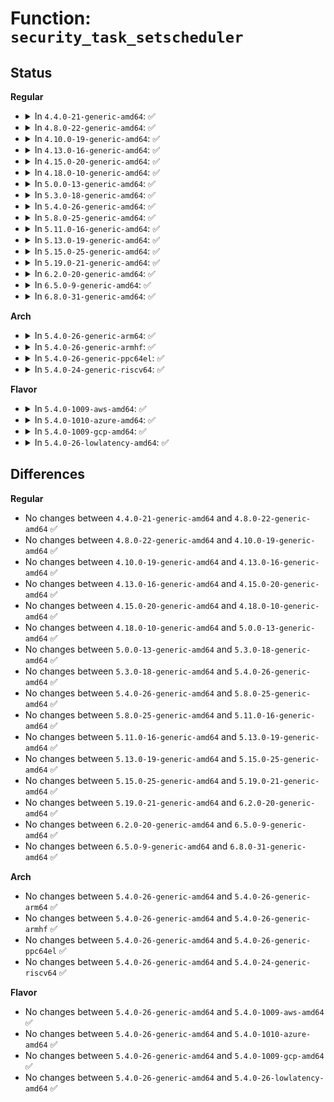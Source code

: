 # Function: <code>security_task_setscheduler</code>

## Status
<b>Regular</b>
<ul>
<li>
<details>
<summary>In <code>4.4.0-21-generic-amd64</code>: ✅</summary>

```c
int security_task_setscheduler(struct task_struct * p)
```

```json
{
  "name": "security_task_setscheduler",
  "collision_type": "Unique Global",
  "inline_type": "No",
  "funcs": [
    {
      "addr": 18446744071582246640,
      "name": "security_task_setscheduler",
      "external": true,
      "loc": "security/security.c:972",
      "file": "security/security.c",
      "inline": "seen, unknown",
      "caller_inline": [],
      "caller_func": [
        "kernel/sched/core.c:__sched_setscheduler",
        "kernel/sched/core.c:sched_setaffinity",
        "kernel/cpuset.c:cpuset_can_attach"
      ]
    }
  ],
  "symbols": [
    {
      "addr": 18446744071582246640,
      "name": "security_task_setscheduler",
      "section": ".text",
      "bind": "STB_GLOBAL",
      "size": 67
    }
  ]
}
```
</details>
</li>
<li>
<details>
<summary>In <code>4.8.0-22-generic-amd64</code>: ✅</summary>

```c
int security_task_setscheduler(struct task_struct * p)
```

```json
{
  "name": "security_task_setscheduler",
  "collision_type": "Unique Global",
  "inline_type": "No",
  "funcs": [
    {
      "addr": 18446744071582465280,
      "name": "security_task_setscheduler",
      "external": true,
      "loc": "security/security.c:996",
      "file": "security/security.c",
      "inline": "seen, unknown",
      "caller_inline": [],
      "caller_func": [
        "kernel/sched/core.c:sched_setaffinity",
        "kernel/sched/core.c:__sched_setscheduler",
        "kernel/cpuset.c:cpuset_can_attach"
      ]
    }
  ],
  "symbols": [
    {
      "addr": 18446744071582465280,
      "name": "security_task_setscheduler",
      "section": ".text",
      "bind": "STB_GLOBAL",
      "size": 67
    }
  ]
}
```
</details>
</li>
<li>
<details>
<summary>In <code>4.10.0-19-generic-amd64</code>: ✅</summary>

```c
int security_task_setscheduler(struct task_struct * p)
```

```json
{
  "name": "security_task_setscheduler",
  "collision_type": "Unique Global",
  "inline_type": "No",
  "funcs": [
    {
      "addr": 18446744071582557744,
      "name": "security_task_setscheduler",
      "external": true,
      "loc": "security/security.c:1017",
      "file": "security/security.c",
      "inline": "seen, unknown",
      "caller_inline": [],
      "caller_func": [
        "kernel/sched/core.c:sched_setaffinity",
        "kernel/sched/core.c:__sched_setscheduler",
        "kernel/cpuset.c:cpuset_can_attach",
        "fs/proc/base.c:timerslack_ns_write"
      ]
    }
  ],
  "symbols": [
    {
      "addr": 18446744071582557744,
      "name": "security_task_setscheduler",
      "section": ".text",
      "bind": "STB_GLOBAL",
      "size": 67
    }
  ]
}
```
</details>
</li>
<li>
<details>
<summary>In <code>4.13.0-16-generic-amd64</code>: ✅</summary>

```c
int security_task_setscheduler(struct task_struct * p)
```

```json
{
  "name": "security_task_setscheduler",
  "collision_type": "Unique Global",
  "inline_type": "No",
  "funcs": [
    {
      "addr": 18446744071582645120,
      "name": "security_task_setscheduler",
      "external": true,
      "loc": "security/security.c:1660",
      "file": "security/security.c",
      "inline": "seen, unknown",
      "caller_inline": [],
      "caller_func": [
        "kernel/sched/core.c:sched_setaffinity",
        "kernel/sched/core.c:__sched_setscheduler",
        "kernel/cgroup/cpuset.c:cpuset_can_attach",
        "fs/proc/base.c:timerslack_ns_write"
      ]
    }
  ],
  "symbols": [
    {
      "addr": 18446744071582645120,
      "name": "security_task_setscheduler",
      "section": ".text",
      "bind": "STB_GLOBAL",
      "size": 67
    }
  ]
}
```
</details>
</li>
<li>
<details>
<summary>In <code>4.15.0-20-generic-amd64</code>: ✅</summary>

```c
int security_task_setscheduler(struct task_struct * p)
```

```json
{
  "name": "security_task_setscheduler",
  "collision_type": "Unique Global",
  "inline_type": "No",
  "funcs": [
    {
      "addr": 18446744071582799808,
      "name": "security_task_setscheduler",
      "external": true,
      "loc": "security/security.c:1622",
      "file": "security/security.c",
      "inline": "seen, unknown",
      "caller_inline": [],
      "caller_func": [
        "kernel/sched/core.c:sched_setaffinity",
        "kernel/sched/core.c:__sched_setscheduler",
        "kernel/cgroup/cpuset.c:cpuset_can_attach",
        "fs/proc/base.c:timerslack_ns_write"
      ]
    }
  ],
  "symbols": [
    {
      "addr": 18446744071582799808,
      "name": "security_task_setscheduler",
      "section": ".text",
      "bind": "STB_GLOBAL",
      "size": 73
    }
  ]
}
```
</details>
</li>
<li>
<details>
<summary>In <code>4.18.0-10-generic-amd64</code>: ✅</summary>

```c
int security_task_setscheduler(struct task_struct * p)
```

```json
{
  "name": "security_task_setscheduler",
  "collision_type": "Unique Global",
  "inline_type": "No",
  "funcs": [
    {
      "addr": 18446744071582996432,
      "name": "security_task_setscheduler",
      "external": true,
      "loc": "security/security.c:1126",
      "file": "security/security.c",
      "inline": "seen, unknown",
      "caller_inline": [],
      "caller_func": [
        "kernel/sched/core.c:sched_setaffinity",
        "kernel/sched/core.c:__sched_setscheduler",
        "kernel/cgroup/cpuset.c:cpuset_can_attach",
        "fs/proc/base.c:timerslack_ns_write"
      ]
    }
  ],
  "symbols": [
    {
      "addr": 18446744071582996432,
      "name": "security_task_setscheduler",
      "section": ".text",
      "bind": "STB_GLOBAL",
      "size": 58
    }
  ]
}
```
</details>
</li>
<li>
<details>
<summary>In <code>5.0.0-13-generic-amd64</code>: ✅</summary>

```c
int security_task_setscheduler(struct task_struct * p)
```

```json
{
  "name": "security_task_setscheduler",
  "collision_type": "Unique Global",
  "inline_type": "No",
  "funcs": [
    {
      "addr": 18446744071583108608,
      "name": "security_task_setscheduler",
      "external": true,
      "loc": "security/security.c:1734",
      "file": "security/security.c",
      "inline": "seen, unknown",
      "caller_inline": [],
      "caller_func": [
        "kernel/sched/core.c:sched_setaffinity",
        "kernel/sched/core.c:__sched_setscheduler",
        "kernel/cgroup/cpuset.c:cpuset_can_attach",
        "fs/proc/base.c:timerslack_ns_write"
      ]
    }
  ],
  "symbols": [
    {
      "addr": 18446744071583108608,
      "name": "security_task_setscheduler",
      "section": ".text",
      "bind": "STB_GLOBAL",
      "size": 58
    }
  ]
}
```
</details>
</li>
<li>
<details>
<summary>In <code>5.3.0-18-generic-amd64</code>: ✅</summary>

```c
int security_task_setscheduler(struct task_struct * p)
```

```json
{
  "name": "security_task_setscheduler",
  "collision_type": "Unique Global",
  "inline_type": "No",
  "funcs": [
    {
      "addr": 18446744071583294992,
      "name": "security_task_setscheduler",
      "external": true,
      "loc": "security/security.c:1753",
      "file": "security/security.c",
      "inline": "seen, unknown",
      "caller_inline": [],
      "caller_func": [
        "kernel/sched/core.c:sched_setaffinity",
        "kernel/sched/core.c:__sched_setscheduler",
        "kernel/cgroup/cpuset.c:cpuset_can_attach",
        "fs/proc/base.c:timerslack_ns_write"
      ]
    }
  ],
  "symbols": [
    {
      "addr": 18446744071583294992,
      "name": "security_task_setscheduler",
      "section": ".text",
      "bind": "STB_GLOBAL",
      "size": 65
    }
  ]
}
```
</details>
</li>
<li>
<details>
<summary>In <code>5.4.0-26-generic-amd64</code>: ✅</summary>

```c
int security_task_setscheduler(struct task_struct * p)
```

```json
{
  "name": "security_task_setscheduler",
  "collision_type": "Unique Global",
  "inline_type": "No",
  "funcs": [
    {
      "addr": 18446744071583400000,
      "name": "security_task_setscheduler",
      "external": true,
      "loc": "security/security.c:1792",
      "file": "security/security.c",
      "inline": "seen, unknown",
      "caller_inline": [],
      "caller_func": [
        "kernel/sched/core.c:sched_setaffinity",
        "kernel/sched/core.c:__sched_setscheduler",
        "kernel/cgroup/cpuset.c:cpuset_can_attach",
        "fs/proc/base.c:timerslack_ns_write"
      ]
    }
  ],
  "symbols": [
    {
      "addr": 18446744071583400000,
      "name": "security_task_setscheduler",
      "section": ".text",
      "bind": "STB_GLOBAL",
      "size": 58
    }
  ]
}
```
</details>
</li>
<li>
<details>
<summary>In <code>5.8.0-25-generic-amd64</code>: ✅</summary>

```c
int security_task_setscheduler(struct task_struct * p)
```

```json
{
  "name": "security_task_setscheduler",
  "collision_type": "Unique Global",
  "inline_type": "No",
  "funcs": [
    {
      "addr": 18446744071583739600,
      "name": "security_task_setscheduler",
      "external": true,
      "loc": "security/security.c:1988",
      "file": "security/security.c",
      "inline": "seen, unknown",
      "caller_inline": [],
      "caller_func": [
        "kernel/sched/core.c:sched_setaffinity",
        "kernel/sched/core.c:__sched_setscheduler",
        "kernel/cgroup/cpuset.c:cpuset_can_attach",
        "fs/proc/base.c:timerslack_ns_write"
      ]
    }
  ],
  "symbols": [
    {
      "addr": 18446744071583739600,
      "name": "security_task_setscheduler",
      "section": ".text",
      "bind": "STB_GLOBAL",
      "size": 58
    }
  ]
}
```
</details>
</li>
<li>
<details>
<summary>In <code>5.11.0-16-generic-amd64</code>: ✅</summary>

```c
int security_task_setscheduler(struct task_struct * p)
```

```json
{
  "name": "security_task_setscheduler",
  "collision_type": "Unique Global",
  "inline_type": "No",
  "funcs": [
    {
      "addr": 18446744071583859920,
      "name": "security_task_setscheduler",
      "external": true,
      "loc": "security/security.c:2005",
      "file": "security/security.c",
      "inline": "seen, unknown",
      "caller_inline": [],
      "caller_func": [
        "kernel/sched/core.c:sched_setaffinity",
        "kernel/sched/core.c:__sched_setscheduler",
        "kernel/cgroup/cpuset.c:cpuset_can_attach",
        "fs/proc/base.c:timerslack_ns_write"
      ]
    }
  ],
  "symbols": [
    {
      "addr": 18446744071583859920,
      "name": "security_task_setscheduler",
      "section": ".text",
      "bind": "STB_GLOBAL",
      "size": 58
    }
  ]
}
```
</details>
</li>
<li>
<details>
<summary>In <code>5.13.0-19-generic-amd64</code>: ✅</summary>

```c
int security_task_setscheduler(struct task_struct * p)
```

```json
{
  "name": "security_task_setscheduler",
  "collision_type": "Unique Global",
  "inline_type": "No",
  "funcs": [
    {
      "addr": 18446744071583886096,
      "name": "security_task_setscheduler",
      "external": true,
      "loc": "security/security.c:2068",
      "file": "security/security.c",
      "inline": "seen, unknown",
      "caller_inline": [],
      "caller_func": [
        "kernel/sched/core.c:sched_setaffinity",
        "kernel/sched/core.c:__sched_setscheduler",
        "kernel/cgroup/cpuset.c:cpuset_can_attach",
        "fs/proc/base.c:timerslack_ns_write"
      ]
    }
  ],
  "symbols": [
    {
      "addr": 18446744071583886096,
      "name": "security_task_setscheduler",
      "section": ".text",
      "bind": "STB_GLOBAL",
      "size": 58
    }
  ]
}
```
</details>
</li>
<li>
<details>
<summary>In <code>5.15.0-25-generic-amd64</code>: ✅</summary>

```c
int security_task_setscheduler(struct task_struct * p)
```

```json
{
  "name": "security_task_setscheduler",
  "collision_type": "Unique Global",
  "inline_type": "No",
  "funcs": [
    {
      "addr": 18446744071584249808,
      "name": "security_task_setscheduler",
      "external": true,
      "loc": "security/security.c:2076",
      "file": "security/security.c",
      "inline": "seen, unknown",
      "caller_inline": [],
      "caller_func": [
        "kernel/sched/core.c:sched_setaffinity",
        "kernel/sched/core.c:__sched_setscheduler",
        "kernel/cgroup/cpuset.c:cpuset_can_attach",
        "fs/proc/base.c:timerslack_ns_write"
      ]
    }
  ],
  "symbols": [
    {
      "addr": 18446744071584249808,
      "name": "security_task_setscheduler",
      "section": ".text",
      "bind": "STB_GLOBAL",
      "size": 58
    }
  ]
}
```
</details>
</li>
<li>
<details>
<summary>In <code>5.19.0-21-generic-amd64</code>: ✅</summary>

```c
int security_task_setscheduler(struct task_struct * p)
```

```json
{
  "name": "security_task_setscheduler",
  "collision_type": "Unique Global",
  "inline_type": "No",
  "funcs": [
    {
      "addr": 18446744071584859760,
      "name": "security_task_setscheduler",
      "external": true,
      "loc": "security/security.c:2082",
      "file": "security/security.c",
      "inline": "seen, unknown",
      "caller_inline": [],
      "caller_func": [
        "kernel/sched/core.c:sched_setaffinity",
        "kernel/sched/core.c:__sched_setscheduler",
        "kernel/cgroup/cpuset.c:cpuset_can_attach",
        "fs/proc/base.c:timerslack_ns_write"
      ]
    }
  ],
  "symbols": [
    {
      "addr": 18446744071584859760,
      "name": "security_task_setscheduler",
      "section": ".text",
      "bind": "STB_GLOBAL",
      "size": 77
    }
  ]
}
```
</details>
</li>
<li>
<details>
<summary>In <code>6.2.0-20-generic-amd64</code>: ✅</summary>

```c
int security_task_setscheduler(struct task_struct * p)
```

```json
{
  "name": "security_task_setscheduler",
  "collision_type": "Unique Global",
  "inline_type": "No",
  "funcs": [
    {
      "addr": 18446744071585564368,
      "name": "security_task_setscheduler",
      "external": true,
      "loc": "security/security.c:2134",
      "file": "security/security.c",
      "inline": "seen, unknown",
      "caller_inline": [],
      "caller_func": [
        "kernel/sched/core.c:sched_setaffinity",
        "kernel/sched/core.c:__sched_setscheduler",
        "kernel/cgroup/cpuset.c:cpuset_can_attach",
        "fs/proc/base.c:timerslack_ns_write"
      ]
    }
  ],
  "symbols": [
    {
      "addr": 18446744071585564368,
      "name": "security_task_setscheduler",
      "section": ".text",
      "bind": "STB_GLOBAL",
      "size": 77
    }
  ]
}
```
</details>
</li>
<li>
<details>
<summary>In <code>6.5.0-9-generic-amd64</code>: ✅</summary>

```c
int security_task_setscheduler(struct task_struct * p)
```

```json
{
  "name": "security_task_setscheduler",
  "collision_type": "Unique Global",
  "inline_type": "No",
  "funcs": [
    {
      "addr": 18446744071585795360,
      "name": "security_task_setscheduler",
      "external": true,
      "loc": "security/security.c:3508",
      "file": "security/security.c",
      "inline": "seen, unknown",
      "caller_inline": [],
      "caller_func": [
        "kernel/sched/core.c:sched_setaffinity",
        "kernel/sched/core.c:__sched_setscheduler",
        "kernel/cgroup/cpuset.c:cpuset_can_fork",
        "kernel/cgroup/cpuset.c:cpuset_can_attach",
        "fs/proc/base.c:timerslack_ns_write"
      ]
    }
  ],
  "symbols": [
    {
      "addr": 18446744071585795360,
      "name": "security_task_setscheduler",
      "section": ".text",
      "bind": "STB_GLOBAL",
      "size": 77
    }
  ]
}
```
</details>
</li>
<li>
<details>
<summary>In <code>6.8.0-31-generic-amd64</code>: ✅</summary>

```c
int security_task_setscheduler(struct task_struct * p)
```

```json
{
  "name": "security_task_setscheduler",
  "collision_type": "Unique Global",
  "inline_type": "No",
  "funcs": [
    {
      "addr": 18446744071586043632,
      "name": "security_task_setscheduler",
      "external": true,
      "loc": "security/security.c:3567",
      "file": "security/security.c",
      "inline": "seen, unknown",
      "caller_inline": [],
      "caller_func": [
        "kernel/sched/core.c:sched_setaffinity",
        "kernel/sched/core.c:__sched_setscheduler",
        "kernel/cgroup/cpuset.c:cpuset_can_fork",
        "kernel/cgroup/cpuset.c:cpuset_can_attach",
        "fs/proc/base.c:timerslack_ns_write"
      ]
    }
  ],
  "symbols": [
    {
      "addr": 18446744071586043632,
      "name": "security_task_setscheduler",
      "section": ".text",
      "bind": "STB_GLOBAL",
      "size": 77
    }
  ]
}
```
</details>
</li>
</ul>
<b>Arch</b>
<ul>
<li>
<details>
<summary>In <code>5.4.0-26-generic-arm64</code>: ✅</summary>

```c
int security_task_setscheduler(struct task_struct * p)
```

```json
{
  "name": "security_task_setscheduler",
  "collision_type": "Unique Global",
  "inline_type": "No",
  "funcs": [
    {
      "addr": 18446603336495152632,
      "name": "security_task_setscheduler",
      "external": true,
      "loc": "security/security.c:1792",
      "file": "security/security.c",
      "inline": "seen, unknown",
      "caller_inline": [],
      "caller_func": [
        "kernel/sched/core.c:sched_setaffinity",
        "kernel/sched/core.c:__sched_setscheduler",
        "kernel/cgroup/cpuset.c:cpuset_can_attach",
        "fs/proc/base.c:timerslack_ns_write"
      ]
    }
  ],
  "symbols": [
    {
      "addr": 18446603336495152632,
      "name": "security_task_setscheduler",
      "section": ".text",
      "bind": "STB_GLOBAL",
      "size": 80
    }
  ]
}
```
</details>
</li>
<li>
<details>
<summary>In <code>5.4.0-26-generic-armhf</code>: ✅</summary>

```c
int security_task_setscheduler(struct task_struct * p)
```

```json
{
  "name": "security_task_setscheduler",
  "collision_type": "Unique Global",
  "inline_type": "No",
  "funcs": [
    {
      "addr": 3228540228,
      "name": "security_task_setscheduler",
      "external": true,
      "loc": "security/security.c:1792",
      "file": "security/security.c",
      "inline": "seen, unknown",
      "caller_inline": [],
      "caller_func": [
        "kernel/sched/core.c:sched_setaffinity",
        "kernel/sched/core.c:__sched_setscheduler",
        "kernel/cgroup/cpuset.c:cpuset_can_attach",
        "fs/proc/base.c:timerslack_ns_write"
      ]
    }
  ],
  "symbols": [
    {
      "addr": 3228540228,
      "name": "security_task_setscheduler",
      "section": ".text",
      "bind": "STB_GLOBAL",
      "size": 84
    }
  ]
}
```
</details>
</li>
<li>
<details>
<summary>In <code>5.4.0-26-generic-ppc64el</code>: ✅</summary>

```c
int security_task_setscheduler(struct task_struct * p)
```

```json
{
  "name": "security_task_setscheduler",
  "collision_type": "Unique Global",
  "inline_type": "No",
  "funcs": [
    {
      "addr": 13835058055289079200,
      "name": "security_task_setscheduler",
      "external": true,
      "loc": "security/security.c:1792",
      "file": "security/security.c",
      "inline": "seen, unknown",
      "caller_inline": [],
      "caller_func": [
        "kernel/sched/core.c:sched_setaffinity",
        "kernel/sched/core.c:__sched_setscheduler",
        "kernel/cgroup/cpuset.c:cpuset_can_attach",
        "fs/proc/base.c:timerslack_ns_write"
      ]
    }
  ],
  "symbols": [
    {
      "addr": 13835058055289079200,
      "name": "security_task_setscheduler",
      "section": ".text",
      "bind": "STB_GLOBAL",
      "size": 168
    }
  ]
}
```
</details>
</li>
<li>
<details>
<summary>In <code>5.4.0-24-generic-riscv64</code>: ✅</summary>

```c
int security_task_setscheduler(struct task_struct * p)
```

```json
{
  "name": "security_task_setscheduler",
  "collision_type": "Unique Global",
  "inline_type": "No",
  "funcs": [
    {
      "addr": 18446743936274399540,
      "name": "security_task_setscheduler",
      "external": true,
      "loc": "security/security.c:1792",
      "file": "security/security.c",
      "inline": "seen, unknown",
      "caller_inline": [],
      "caller_func": [
        "kernel/sched/core.c:sched_setaffinity",
        "kernel/sched/core.c:__sched_setscheduler",
        "kernel/cgroup/cpuset.c:cpuset_can_attach",
        "fs/proc/base.c:timerslack_ns_write"
      ]
    }
  ],
  "symbols": [
    {
      "addr": 18446743936274399540,
      "name": "security_task_setscheduler",
      "section": ".text",
      "bind": "STB_GLOBAL",
      "size": 60
    }
  ]
}
```
</details>
</li>
</ul>
<b>Flavor</b>
<ul>
<li>
<details>
<summary>In <code>5.4.0-1009-aws-amd64</code>: ✅</summary>

```c
int security_task_setscheduler(struct task_struct * p)
```

```json
{
  "name": "security_task_setscheduler",
  "collision_type": "Unique Global",
  "inline_type": "No",
  "funcs": [
    {
      "addr": 18446744071583368736,
      "name": "security_task_setscheduler",
      "external": true,
      "loc": "security/security.c:1792",
      "file": "security/security.c",
      "inline": "seen, unknown",
      "caller_inline": [],
      "caller_func": [
        "kernel/sched/core.c:sched_setaffinity",
        "kernel/sched/core.c:__sched_setscheduler",
        "kernel/cgroup/cpuset.c:cpuset_can_attach",
        "fs/proc/base.c:timerslack_ns_write"
      ]
    }
  ],
  "symbols": [
    {
      "addr": 18446744071583368736,
      "name": "security_task_setscheduler",
      "section": ".text",
      "bind": "STB_GLOBAL",
      "size": 58
    }
  ]
}
```
</details>
</li>
<li>
<details>
<summary>In <code>5.4.0-1010-azure-amd64</code>: ✅</summary>

```c
int security_task_setscheduler(struct task_struct * p)
```

```json
{
  "name": "security_task_setscheduler",
  "collision_type": "Unique Global",
  "inline_type": "No",
  "funcs": [
    {
      "addr": 18446744071583305840,
      "name": "security_task_setscheduler",
      "external": true,
      "loc": "security/security.c:1792",
      "file": "security/security.c",
      "inline": "seen, unknown",
      "caller_inline": [],
      "caller_func": [
        "kernel/sched/core.c:sched_setaffinity",
        "kernel/sched/core.c:__sched_setscheduler",
        "kernel/cgroup/cpuset.c:cpuset_can_attach",
        "fs/proc/base.c:timerslack_ns_write"
      ]
    }
  ],
  "symbols": [
    {
      "addr": 18446744071583305840,
      "name": "security_task_setscheduler",
      "section": ".text",
      "bind": "STB_GLOBAL",
      "size": 58
    }
  ]
}
```
</details>
</li>
<li>
<details>
<summary>In <code>5.4.0-1009-gcp-amd64</code>: ✅</summary>

```c
int security_task_setscheduler(struct task_struct * p)
```

```json
{
  "name": "security_task_setscheduler",
  "collision_type": "Unique Global",
  "inline_type": "No",
  "funcs": [
    {
      "addr": 18446744071583352512,
      "name": "security_task_setscheduler",
      "external": true,
      "loc": "security/security.c:1792",
      "file": "security/security.c",
      "inline": "seen, unknown",
      "caller_inline": [],
      "caller_func": [
        "kernel/sched/core.c:sched_setaffinity",
        "kernel/sched/core.c:__sched_setscheduler",
        "kernel/cgroup/cpuset.c:cpuset_can_attach",
        "fs/proc/base.c:timerslack_ns_write"
      ]
    }
  ],
  "symbols": [
    {
      "addr": 18446744071583352512,
      "name": "security_task_setscheduler",
      "section": ".text",
      "bind": "STB_GLOBAL",
      "size": 58
    }
  ]
}
```
</details>
</li>
<li>
<details>
<summary>In <code>5.4.0-26-lowlatency-amd64</code>: ✅</summary>

```c
int security_task_setscheduler(struct task_struct * p)
```

```json
{
  "name": "security_task_setscheduler",
  "collision_type": "Unique Global",
  "inline_type": "No",
  "funcs": [
    {
      "addr": 18446744071583447696,
      "name": "security_task_setscheduler",
      "external": true,
      "loc": "security/security.c:1792",
      "file": "security/security.c",
      "inline": "seen, unknown",
      "caller_inline": [],
      "caller_func": [
        "kernel/sched/core.c:sched_setaffinity",
        "kernel/sched/core.c:__sched_setscheduler",
        "kernel/cgroup/cpuset.c:cpuset_can_attach",
        "fs/proc/base.c:timerslack_ns_write"
      ]
    }
  ],
  "symbols": [
    {
      "addr": 18446744071583447696,
      "name": "security_task_setscheduler",
      "section": ".text",
      "bind": "STB_GLOBAL",
      "size": 58
    }
  ]
}
```
</details>
</li>
</ul>

## Differences
<b>Regular</b>
<ul>
<li>
No changes between <code>4.4.0-21-generic-amd64</code> and <code>4.8.0-22-generic-amd64</code> ✅
</li>
<li>
No changes between <code>4.8.0-22-generic-amd64</code> and <code>4.10.0-19-generic-amd64</code> ✅
</li>
<li>
No changes between <code>4.10.0-19-generic-amd64</code> and <code>4.13.0-16-generic-amd64</code> ✅
</li>
<li>
No changes between <code>4.13.0-16-generic-amd64</code> and <code>4.15.0-20-generic-amd64</code> ✅
</li>
<li>
No changes between <code>4.15.0-20-generic-amd64</code> and <code>4.18.0-10-generic-amd64</code> ✅
</li>
<li>
No changes between <code>4.18.0-10-generic-amd64</code> and <code>5.0.0-13-generic-amd64</code> ✅
</li>
<li>
No changes between <code>5.0.0-13-generic-amd64</code> and <code>5.3.0-18-generic-amd64</code> ✅
</li>
<li>
No changes between <code>5.3.0-18-generic-amd64</code> and <code>5.4.0-26-generic-amd64</code> ✅
</li>
<li>
No changes between <code>5.4.0-26-generic-amd64</code> and <code>5.8.0-25-generic-amd64</code> ✅
</li>
<li>
No changes between <code>5.8.0-25-generic-amd64</code> and <code>5.11.0-16-generic-amd64</code> ✅
</li>
<li>
No changes between <code>5.11.0-16-generic-amd64</code> and <code>5.13.0-19-generic-amd64</code> ✅
</li>
<li>
No changes between <code>5.13.0-19-generic-amd64</code> and <code>5.15.0-25-generic-amd64</code> ✅
</li>
<li>
No changes between <code>5.15.0-25-generic-amd64</code> and <code>5.19.0-21-generic-amd64</code> ✅
</li>
<li>
No changes between <code>5.19.0-21-generic-amd64</code> and <code>6.2.0-20-generic-amd64</code> ✅
</li>
<li>
No changes between <code>6.2.0-20-generic-amd64</code> and <code>6.5.0-9-generic-amd64</code> ✅
</li>
<li>
No changes between <code>6.5.0-9-generic-amd64</code> and <code>6.8.0-31-generic-amd64</code> ✅
</li>
</ul>
<b>Arch</b>
<ul>
<li>
No changes between <code>5.4.0-26-generic-amd64</code> and <code>5.4.0-26-generic-arm64</code> ✅
</li>
<li>
No changes between <code>5.4.0-26-generic-amd64</code> and <code>5.4.0-26-generic-armhf</code> ✅
</li>
<li>
No changes between <code>5.4.0-26-generic-amd64</code> and <code>5.4.0-26-generic-ppc64el</code> ✅
</li>
<li>
No changes between <code>5.4.0-26-generic-amd64</code> and <code>5.4.0-24-generic-riscv64</code> ✅
</li>
</ul>
<b>Flavor</b>
<ul>
<li>
No changes between <code>5.4.0-26-generic-amd64</code> and <code>5.4.0-1009-aws-amd64</code> ✅
</li>
<li>
No changes between <code>5.4.0-26-generic-amd64</code> and <code>5.4.0-1010-azure-amd64</code> ✅
</li>
<li>
No changes between <code>5.4.0-26-generic-amd64</code> and <code>5.4.0-1009-gcp-amd64</code> ✅
</li>
<li>
No changes between <code>5.4.0-26-generic-amd64</code> and <code>5.4.0-26-lowlatency-amd64</code> ✅
</li>
</ul>
